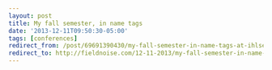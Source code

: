 ```yaml
---
layout: post 
title: My fall semester, in name tags
date: '2013-12-11T09:50:30-05:00' 
tags: [conferences] 
redirect_from: /post/69691390430/my-fall-semester-in-name-tags-at-ihlseng/
redirect_to: http://fieldnoise.com/12-11-2013/my-fall-semester-in-name-tags-at-ihlseng/
--- 
```

